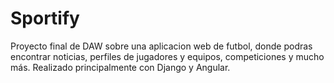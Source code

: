 # Sportify
Proyecto final de DAW sobre una aplicacion web de futbol, donde podras encontrar noticias, perfiles de jugadores y equipos, competiciones y mucho más. Realizado principalmente con Django y Angular.
